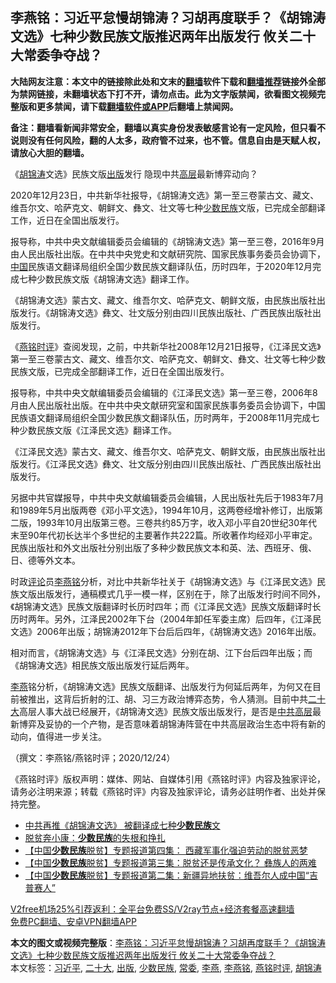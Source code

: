  <h2>李燕铭：习近平怠慢胡锦涛？习胡再度联手？《胡锦涛文选》七种少数民族文版推迟两年出版发行 攸关二十大常委争夺战？</h2> <p class="notice"><b>大陆网友注意：本文中的链接除此处和文末的<a href="https://github.com/bannedbook/fanqiang" >翻墙</a>软件下载和<a href="https://github.com/killgcd/justmysocks/blob/master/README.md">翻墙推荐</a>链接外全部为禁网链接，未翻墙状态下打不开，请勿点击。此为文字版禁闻，欲看图文视频完整版和更多禁闻，请下载<a href="https://github.com/bannedbook/fanqiang">翻墙软件或APP</a>后翻墙上禁闻网。</p><p>备注：翻墙看新闻非常安全，翻墙以真实身份发表敏感言论有一定风险，但只看不说则没有任何风险，翻的人太多，政府管不过来，也不管。信息自由是天赋人权，请放心大胆的翻墙。</b></p>  <div class="entry">  <p></p> <p></p> <p>&#12298;<a href="https://www.bannedbook.org/bnews/tag/%e8%83%a1%e9%94%a6%e6%b6%9b/" class="st_tag internal_tag" rel="tag" title="标签 胡锦涛 下的日志">胡锦涛</a>文选&#12299;民族文版<a href="https://www.bannedbook.org/bnews/tag/%E5%87%BA%E7%89%88/" class="st_tag internal_tag" rel="tag" title="标签 出版 下的日志">出版</a>发行 隐现中共<span class='wp_keywordlink_affiliate'><a href="https://www.bannedbook.org/bnews/ccpdope/" title="中共高层内幕" target="_blank">高层</a></span>最新博弈动向&#65311;</p> <p>2020年12月23日&#65292;中共新华社报导&#65292;&#12298;胡锦涛文选&#12299;第一至三卷蒙古文&#12289;藏文&#12289;维吾尔文&#12289;哈萨克文&#12289;朝鲜文&#12289;彝文&#12289;壮文等七种<a href="https://www.bannedbook.org/bnews/tag/%E5%B0%91%E6%95%B0%E6%B0%91%E6%97%8F/" class="st_tag internal_tag" rel="tag" title="标签 少数民族 下的日志">少数民族</a>文版&#65292;已完成全部翻译工作&#65292;近日在全国出版发行&#12290;</p>  <p>   报导称&#65292;中共中央文献编辑委员会编辑的&#12298;胡锦涛文选&#12299;第一至三卷&#65292;2016年9月由人民出版社出版&#12290;在中共中央党史和文献研究院&#12289;国家民族事务委员会协调下&#65292;<span class='wp_keywordlink_affiliate'><a href="https://www.bannedbook.org/" title="中国" target="_blank">中国</a></span>民族语文翻译局组织全国少数民族文翻译队伍&#65292;历时四年&#65292;于2020年12月完成七种少数民族文版&#12298;胡锦涛文选&#12299;翻译工作&#12290; </p> <p>&#12298;胡锦涛文选&#12299;蒙古文&#12289;藏文&#12289;维吾尔文&#12289;哈萨克文&#12289;朝鲜文版&#65292;由民族出版社出版发行&#12290;&#12298;胡锦涛文选&#12299;彝文&#12289;壮文版分别由四川民族出版社&#12289;广西民族出版社出版发行&#12290;</p> <p>&#12298;<a href="https://www.bannedbook.org/bnews/tag/%e7%87%95%e9%93%ad%e6%97%b6%e8%af%84/" class="st_tag internal_tag" rel="tag" title="标签 燕铭时评 下的日志">燕铭时评</a>&#12299;查阅发现&#65292;之前&#65292;中共新华社2008年12月21日报导&#65292;&#12298;江泽民文选&#12299;第一至三卷蒙古文&#12289;藏文&#12289;维吾尔文&#12289;哈萨克文&#12289;朝鲜文&#12289;彝文&#12289;壮文等七种少数民族文版&#65292;已完成全部翻译工作&#65292;近日在全国出版发行&#12290;</p> <p>报导称&#65292;中共中央文献编辑委员会编辑的&#12298;江泽民文选&#12299;第一至三卷&#65292;2006年8月由人民出版社出版&#12290;在中共中央文献研究室和国家民族事务委员会协调下&#65292;中国民族语文翻译局组织全国少数民族文翻译队伍&#65292;历时两年&#65292;于2008年11月完成七种少数民族文版&#12298;江泽民文选&#12299;翻译工作&#12290; </p>  <p>&#12298;江泽民文选&#12299;蒙古文&#12289;藏文&#12289;维吾尔文&#12289;哈萨克文&#12289;朝鲜文版&#65292;由民族出版社出版发行&#12290;&#12298;江泽民文选&#12299;彝文&#12289;壮文版分别由四川民族出版社&#12289;广西民族出版社出版发行&#12290;</p> <p>   另据中共官媒报导&#65292;中共中央文献编辑委员会编辑&#65292;人民出版社先后于1983年7月和1989年5月出版两卷&#12298;邓小平文选&#12299;&#65292;1994年10月&#65292;这两卷经增补修订&#65292;出版第二版&#65292;1993年10月出版第三卷&#12290;三卷共约85万字&#65292;收入邓小平自20世纪30年代末至90年代初长达半个多世纪的主要著作共222篇&#12290;所收著作均经邓小平审定&#12290;民族出版社和外文出版社分别出版了多种少数民族文本和英&#12289;法&#12289;西班牙&#12289;俄&#12289;日&#12289;德等外文本&#12290;</p> <p>时政<span class='wp_keywordlink_affiliate'><a href="https://www.bannedbook.org/bnews/comments/" title="新闻评论" target="_blank">评论</a></span>员<a href="https://www.bannedbook.org/bnews/tag/%e6%9d%8e%e7%87%95%e9%93%ad/" class="st_tag internal_tag" rel="tag" title="标签 李燕铭 下的日志">李燕铭</a>分析&#65292;对比中共新华社关于&#12298;胡锦涛文选&#12299;与&#12298;江泽民文选&#12299;民族文版出版发行&#65292;通稿模式几乎一模一样&#65292;区别在于&#65292;除了出版发行时间不同外&#65292;&#12298;胡锦涛文选&#12299;民族文版翻译时长历时四年&#65307;而&#12298;江泽民文选&#12299;民族文版翻译时长历时两年&#12290;另外&#65292;江泽民2002年下台&#65288;2004年卸任军委主席&#65289;后四年&#65292;&#12298;江泽民文选&#12299;2006年出版&#65307;胡锦涛2012年下台后后四年&#65292;&#12298;胡锦涛文选&#12299;2016年出版&#12290;</p> <p>相对而言&#65292;&#12298;胡锦涛文选&#12299;与&#12298;江泽民文选&#12299;分别在胡&#12289;江下台后四年出版&#65307;而&#12298;胡锦涛文选&#12299;相民族文版出版发行延后两年&#12290;</p>  <p>   <a href="https://www.bannedbook.org/bnews/tag/%e6%9d%8e%e7%87%95/" class="st_tag internal_tag" rel="tag" title="标签 李燕 下的日志">李燕</a>铭分析&#65292;&#12298;胡锦涛文选&#12299;民族文版翻译&#12289;出版发行为何延后两年&#65292;为何又在目前被推出&#65292;这背后折射的江&#12289;胡&#12289;习三方政治博弈态势&#65292;令人猜测&#12290;目前中共<a href="https://www.bannedbook.org/bnews/tag/%E4%BA%8C%E5%8D%81%E5%A4%A7/" class="st_tag internal_tag" rel="tag" title="标签 二十大 下的日志">二十大</a>高层人事大战已经展开&#65292;&#12298;胡锦涛文选&#12299;民族文版出版发行&#65292;是否是<span class='wp_keywordlink_affiliate'><a href="https://www.bannedbook.org/bnews/ccpdope/" title="中共高层" target="_blank">中共高层</a></span>最新博弈及妥协的一个产物&#65292;是否意味着胡锦涛阵营在中共高层政治生态中将有新的动向&#65292;值得进一步关注&#12290;</p> <p>&#65288;撰文&#65306;李燕铭/燕铭时评&#65307;2020/12/24&#65289;</p> <p>&#12298;燕铭时评&#12299;版权声明&#65306;媒体&#12289;网站&#12289;自媒体引用&#12298;燕铭时评&#12299;内容及独家评论&#65292;请务必注明来源&#65307;转载&#12298;燕铭时评&#12299;内容及独家评论&#65292;请务必註明作者&#12289;出处并保持完整&#12290;</p> <ul class='op-related-articles' title='相关阅读'> <li><a href='https://www.bannedbook.org/bnews/baitai/20201224/1454272.html' target='_blank'>中共再推《胡锦涛文选》 被翻译成七种<b>少数民族</b>文</a></li> <li><a href='https://www.bannedbook.org/bnews/bannedvideo/20201211/1445581.html' target='_blank'>脱贫奔小康：<b>少数民族</b>的失根和挣扎</a></li> <li><a href='https://www.bannedbook.org/bnews/ssgc/20201119/1433683.html' target='_blank'>【中国<b>少数民族</b>脱贫】专题报道第四集： 西藏军事化强迫劳动的脱贫恶梦</a></li> <li><a href='https://www.bannedbook.org/bnews/ssgc/20201119/1433214.html' target='_blank'>【中国<b>少数民族</b>脱贫】专题报道第三集：脱贫还是传承文化？ 彝族人的两难</a></li> <li><a href='https://www.bannedbook.org/bnews/ssgc/20201118/1432635.html' target='_blank'>【中国<b>少数民族</b>脱贫】专题报道第二集：新疆异地扶贫：维吾尔人成中国“吉普赛人”</a></li> </ul> <p class="texttj"> <a href="https://www.bannedbook.org/forum23/topic22702.html" target="_blank">V2free机场25%引荐返利：全平台免费SS/V2ray节点+经济套餐高速翻墙</a><br/> <a href="https://github.com/bannedbook/fanqiang/wiki/%E7%A6%81%E9%97%BB%E7%BD%91%E5%AE%89%E5%8D%93%E7%BF%BB%E5%A2%99%E6%96%B0%E9%97%BBAPP" target="_blank">免费PC翻墙、安卓VPN翻墙APP</a></p><p>  </p> <a name='sharetosocial'></a>       <div><b>本文的图文或视频完整版</b>：<a href='https://www.bannedbook.org/bnews/comments/20201225/1454401.html'>李燕铭：习近平怠慢胡锦涛？习胡再度联手？《胡锦涛文选》七种少数民族文版推迟两年出版发行 攸关二十大常委争夺战？</a></div>  </div><!--END ENTRY--> <div class="postfooter"> <div>本文标签：<a href="https://www.bannedbook.org/bnews/tag/%e4%b9%a0%e8%bf%91%e5%b9%b3/" rel="tag">习近平</a>, <a href="https://www.bannedbook.org/bnews/tag/%E4%BA%8C%E5%8D%81%E5%A4%A7/" rel="tag">二十大</a>, <a href="https://www.bannedbook.org/bnews/tag/%E5%87%BA%E7%89%88/" rel="tag">出版</a>, <a href="https://www.bannedbook.org/bnews/tag/%E5%B0%91%E6%95%B0%E6%B0%91%E6%97%8F/" rel="tag">少数民族</a>, <a href="https://www.bannedbook.org/bnews/tag/%e5%b8%b8%e5%a7%94/" rel="tag">常委</a>, <a href="https://www.bannedbook.org/bnews/tag/%e6%9d%8e%e7%87%95/" rel="tag">李燕</a>, <a href="https://www.bannedbook.org/bnews/tag/%e6%9d%8e%e7%87%95%e9%93%ad/" rel="tag">李燕铭</a>, <a href="https://www.bannedbook.org/bnews/tag/%e7%87%95%e9%93%ad%e6%97%b6%e8%af%84/" rel="tag">燕铭时评</a>, <a href="https://www.bannedbook.org/bnews/tag/%e8%83%a1%e9%94%a6%e6%b6%9b/" rel="tag">胡锦涛</a></div>  </div><!--END POSTFOOTER--> 